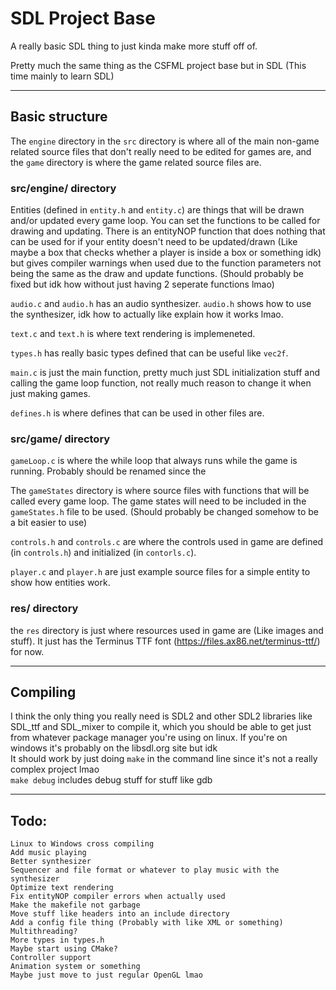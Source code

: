 # SDL Project Base
A really basic SDL thing to just kinda make more stuff off of.

Pretty much the same thing as the CSFML project base but in SDL (This time mainly to learn SDL)<br>

---

## Basic structure
The `engine` directory in the `src` directory is where all of the main non-game related source files that don't really need to be edited for games are, and the `game` directory is where the game related source files are.<br>

### src/engine/ directory
Entities (defined in `entity.h` and `entity.c`) are things that will be drawn and/or updated every game loop. You can set the functions to be called for drawing and updating. There is an entityNOP function that does nothing that can be used for if your entity doesn't need to be updated/drawn (Like maybe a box that checks whether a player is inside a box or something idk) but gives compiler warnings when used due to the function parameters not being the same as the draw and update functions. (Should probably be fixed but idk how without just having 2 seperate functions lmao)<br>

`audio.c` and `audio.h` has an audio synthesizer. `audio.h` shows how to use the synthesizer, idk how to actually like explain how it works lmao.<br>

`text.c` and `text.h` is where text rendering is implemeneted.<br>

`types.h` has really basic types defined that can be useful like `vec2f`.<br>

`main.c` is just the main function, pretty much just SDL initialization stuff and calling the game loop function, not really much reason to change it when just making games.<br>

`defines.h` is where defines that can be used in other files are.<br>

### src/game/ directory
`gameLoop.c` is where the while loop that always runs while the game is running. Probably should be renamed since the <br>

The `gameStates` directory is where source files with functions that will be called every game loop. The game states will need to be included in the `gameStates.h` file to be used. (Should probably be changed somehow to be a bit easier to use)<br>

`controls.h` and `controls.c` are where the controls used in game are defined (in `controls.h`) and initialized (in `contorls.c`).

`player.c` and `player.h` are just example source files for a simple entity to show how entities work.

### res/ directory
the `res` directory is just where resources used in game are (Like images and stuff). It just has the Terminus TTF font (https://files.ax86.net/terminus-ttf/) for now.

---

## Compiling
I think the only thing you really need is SDL2 and other SDL2 libraries like SDL_ttf and SDL_mixer to compile it, which you should be able to get just from whatever package manager you're using on linux. If you're on windows it's probably on the libsdl.org site but idk<br>
It should work by just doing `make` in the command line since it's not a really complex project lmao<br>
`make debug` includes debug stuff for stuff like gdb<br>

---

## Todo:

`Linux to Windows cross compiling`<br>
`Add music playing`<br>
`Better synthesizer`<br>
`Sequencer and file format or whatever to play music with the synthesizer`<br>
`Optimize text rendering`<br>
`Fix entityNOP compiler errors when actually used`<br>
`Make the makefile not garbage`<br>
`Move stuff like headers into an include directory`<br>
`Add a config file thing (Probably with like XML or something)`<br>
`Multithreading?`<br>
`More types in types.h`<br>
`Maybe start using CMake?`<br>
`Controller support`<br>
`Animation system or something`<br>
`Maybe just move to just regular OpenGL lmao`<br>
